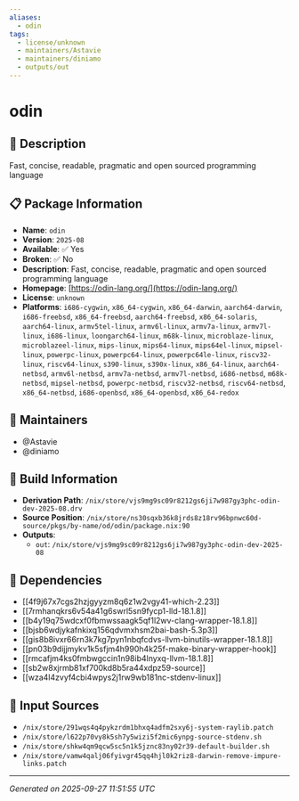 ```yaml
---
aliases:
  - odin
tags:
  - license/unknown
  - maintainers/Astavie
  - maintainers/diniamo
  - outputs/out
---
```


# odin

## 📝 Description

Fast, concise, readable, pragmatic and open sourced programming language

## 📋 Package Information

- **Name**: `odin`
- **Version**: `2025-08`
- **Available**: ✅ Yes
- **Broken**: ✅ No
- **Description**: Fast, concise, readable, pragmatic and open sourced programming language
- **Homepage**: [https://odin-lang.org/](https://odin-lang.org/)
- **License**: `unknown`
- **Platforms**: `i686-cygwin`, `x86_64-cygwin`, `x86_64-darwin`, `aarch64-darwin`, `i686-freebsd`, `x86_64-freebsd`, `aarch64-freebsd`, `x86_64-solaris`, `aarch64-linux`, `armv5tel-linux`, `armv6l-linux`, `armv7a-linux`, `armv7l-linux`, `i686-linux`, `loongarch64-linux`, `m68k-linux`, `microblaze-linux`, `microblazeel-linux`, `mips-linux`, `mips64-linux`, `mips64el-linux`, `mipsel-linux`, `powerpc-linux`, `powerpc64-linux`, `powerpc64le-linux`, `riscv32-linux`, `riscv64-linux`, `s390-linux`, `s390x-linux`, `x86_64-linux`, `aarch64-netbsd`, `armv6l-netbsd`, `armv7a-netbsd`, `armv7l-netbsd`, `i686-netbsd`, `m68k-netbsd`, `mipsel-netbsd`, `powerpc-netbsd`, `riscv32-netbsd`, `riscv64-netbsd`, `x86_64-netbsd`, `i686-openbsd`, `x86_64-openbsd`, `x86_64-redox`
## 👥 Maintainers

- @Astavie
- @diniamo


## 🔧 Build Information

- **Derivation Path**: `/nix/store/vjs9mg9sc09r8212gs6ji7w987gy3phc-odin-dev-2025-08.drv`
- **Source Position**: `/nix/store/ns30sqxb36k8jrds8z18rv96bpnwc60d-source/pkgs/by-name/od/odin/package.nix:90`
- **Outputs**:
  - `out`:  `/nix/store/vjs9mg9sc09r8212gs6ji7w987gy3phc-odin-dev-2025-08`

## 🔗 Dependencies

- [[4f9j67x7cgs2hzjgyyzm8q6z1w2vgy41-which-2.23]]
- [[7rmhanqkrs6v54a41g6swrl5sn9fycp1-lld-18.1.8]]
- [[b4y19q75wdcxf0fbmwssaagk5qf1l2wv-clang-wrapper-18.1.8]]
- [[bjsb6wdjykafnkixq156qdvmxhsm2bai-bash-5.3p3]]
- [[gis8b8ivxr66rn3k7kg7pyn1nbqfcdvs-llvm-binutils-wrapper-18.1.8]]
- [[pn03b9dijjmykv1k5sfjm4h990h4k25f-make-binary-wrapper-hook]]
- [[rmcafjm4ks0fmbwgccin1n98ib4lnyxq-llvm-18.1.8]]
- [[sb2w8xjrmb81xf700kd8b5ra44xdpz59-source]]
- [[wza4l4zvyf4cbi4wpys2j1rw9wb181nc-stdenv-linux]]

## 📁 Input Sources

- `/nix/store/291wqs4q4pykzrdm1bhxq4adfm2sxy6j-system-raylib.patch`
- `/nix/store/l622p70vy8k5sh7y5wizi5f2mic6ynpg-source-stdenv.sh`
- `/nix/store/shkw4qm9qcw5sc5n1k5jznc83ny02r39-default-builder.sh`
- `/nix/store/vamw4qalj06fyivgr45qq4hjl0k2riz8-darwin-remove-impure-links.patch`

---
*Generated on 2025-09-27 11:51:55 UTC*

